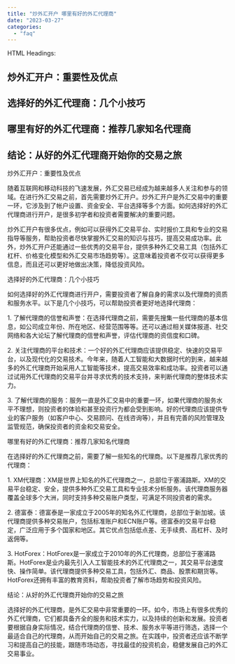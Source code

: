 ```yaml
---
title: "炒外汇开户 哪里有好的外汇代理商"
date: "2023-03-27"
categories: 
  - "faq"
---
```


HTML Headings:

## 炒外汇开户：重要性及优点

## 选择好的外汇代理商：几个小技巧

## 哪里有好的外汇代理商：推荐几家知名代理商

## 结论：从好的外汇代理商开始你的交易之旅

炒外汇开户：重要性及优点

随着互联网和移动科技的飞速发展，外汇交易已经成为越来越多人关注和参与的领域。在进行外汇交易之前，首先需要炒外汇开户。炒外汇开户是外汇交易中的重要一环，它涉及到了帐户设置、资金安全、平台选择等多个方面。如何选择好的外汇代理商进行开户，是很多初学者和投资者需要解决的重要问题。

炒外汇开户有很多优点，例如可以获得外汇交易平台、实时报价工具和专业的交易指导等服务，帮助投资者尽快掌握外汇交易的知识与技巧，提高交易成功率。此外，炒外汇开户还能通过一些优秀的交易平台，提供多种外汇交易工具（包括外汇杠杆、价格变化模型和外汇交易市场趋势等）。这意味着投资者不仅可以获得更多信息，而且还可以更好地做出决策，降低投资风险。

选择好的外汇代理商：几个小技巧

如何选择好的外汇代理商进行开户，需要投资者了解自身的需求以及代理商的资质和服务水平。以下是几个小技巧，可以帮助投资者更好地选择代理商：

1\. 了解代理商的信誉和声誉：在选择代理商之前，需要先搜集一些代理商的基本信息，如公司成立年份、所在地区、经营范围等等。还可以通过相关媒体报道、社交网络和各大论坛了解代理商的信誉和声誉，评估代理商的资信度和口碑。

2\. 关注代理商的平台和技术：一个好的外汇代理商应该提供稳定、快速的交易平台，以及现代化的交易技术。今年来，随着人工智能和大数据时代的到来，越来越多的外汇代理商开始采用人工智能等技术，提高交易效率和成功率。投资者可以通过试用外汇代理商的交易平台并寻求优秀的技术支持，来判断代理商的整体技术实力。

3\. 了解代理商的服务：服务一直是外汇交易中的重要一环，如果代理商的服务水平不理想，则投资者的体验和甚至投资行为都会受到影响。好的代理商应该提供专业的客户服务（如客户中心、交易顾问、在线咨询等），并且有完善的风险管理及监管规范，确保投资者的资金和交易安全。

哪里有好的外汇代理商：推荐几家知名代理商

在选择好的外汇代理商之前，需要了解一些知名的代理商。以下是推荐几家优秀的代理商：

1\. XM代理商：XM是世界上知名的外汇代理商之一，总部位于塞浦路斯。XM的交易平台稳定、安全，提供多种外汇交易工具和专业技术分析服务。该代理商服务器覆盖全球多个大洲，同时支持多种交易账户类型，可满足不同投资者的需求。

2\. 德富泰：德富泰是一家成立于2005年的知名外汇代理商，总部位于新加坡。该代理商提供多种交易账户，包括标准账户和ECN账户等。德富泰的交易平台稳定，广泛应用于多个国家和地区。其它优点包括低点差、无手续费、高杠杆、及时返佣等。

3\. HotForex：HotForex是一家成立于2010年的外汇代理商，总部位于塞浦路斯。HotForex是业内最先引入人工智能技术的外汇代理商之一，其交易平台速度快、操作简单。该代理商提供多种交易工具，包括外汇、商品、股票和期货等。HotForex还拥有丰富的教育资料，帮助投资者了解市场趋势和投资风险。

结论：从好的外汇代理商开始你的交易之旅

选择好的外汇代理商，是外汇交易中非常重要的一环。如今，市场上有很多优秀的外汇代理商，它们都具备齐全的服务和技术实力，以及持续的创新和发展。投资者要根据自身实际情况，结合代理商的信誉、技术、服务水平等进行筛选，选择一个最适合自己的代理商，从而开始自己的交易之旅。在实践中，投资者还应该不断学习和提高自己的技能，跟随市场动态，寻找最佳的投资机会，稳健发展自己的外汇交易事业。
